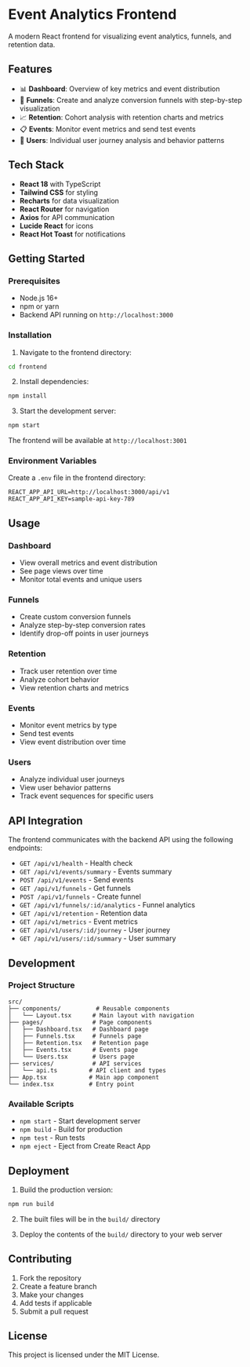 # Event Analytics Frontend

A modern React frontend for visualizing event analytics, funnels, and retention data.

## Features

- 📊 **Dashboard**: Overview of key metrics and event distribution
- 🎯 **Funnels**: Create and analyze conversion funnels with step-by-step visualization
- 📈 **Retention**: Cohort analysis with retention charts and metrics
- 📋 **Events**: Monitor event metrics and send test events
- 👥 **Users**: Individual user journey analysis and behavior patterns

## Tech Stack

- **React 18** with TypeScript
- **Tailwind CSS** for styling
- **Recharts** for data visualization
- **React Router** for navigation
- **Axios** for API communication
- **Lucide React** for icons
- **React Hot Toast** for notifications

## Getting Started

### Prerequisites

- Node.js 16+ 
- npm or yarn
- Backend API running on `http://localhost:3000`

### Installation

1. Navigate to the frontend directory:
```bash
cd frontend
```

2. Install dependencies:
```bash
npm install
```

3. Start the development server:
```bash
npm start
```

The frontend will be available at `http://localhost:3001`

### Environment Variables

Create a `.env` file in the frontend directory:

```env
REACT_APP_API_URL=http://localhost:3000/api/v1
REACT_APP_API_KEY=sample-api-key-789
```

## Usage

### Dashboard
- View overall metrics and event distribution
- See page views over time
- Monitor total events and unique users

### Funnels
- Create custom conversion funnels
- Analyze step-by-step conversion rates
- Identify drop-off points in user journeys

### Retention
- Track user retention over time
- Analyze cohort behavior
- View retention charts and metrics

### Events
- Monitor event metrics by type
- Send test events
- View event distribution over time

### Users
- Analyze individual user journeys
- View user behavior patterns
- Track event sequences for specific users

## API Integration

The frontend communicates with the backend API using the following endpoints:

- `GET /api/v1/health` - Health check
- `GET /api/v1/events/summary` - Events summary
- `POST /api/v1/events` - Send events
- `GET /api/v1/funnels` - Get funnels
- `POST /api/v1/funnels` - Create funnel
- `GET /api/v1/funnels/:id/analytics` - Funnel analytics
- `GET /api/v1/retention` - Retention data
- `GET /api/v1/metrics` - Event metrics
- `GET /api/v1/users/:id/journey` - User journey
- `GET /api/v1/users/:id/summary` - User summary

## Development

### Project Structure

```
src/
├── components/          # Reusable components
│   └── Layout.tsx      # Main layout with navigation
├── pages/              # Page components
│   ├── Dashboard.tsx   # Dashboard page
│   ├── Funnels.tsx     # Funnels page
│   ├── Retention.tsx   # Retention page
│   ├── Events.tsx      # Events page
│   └── Users.tsx       # Users page
├── services/           # API services
│   └── api.ts         # API client and types
├── App.tsx            # Main app component
└── index.tsx          # Entry point
```

### Available Scripts

- `npm start` - Start development server
- `npm build` - Build for production
- `npm test` - Run tests
- `npm eject` - Eject from Create React App

## Deployment

1. Build the production version:
```bash
npm run build
```

2. The built files will be in the `build/` directory

3. Deploy the contents of the `build/` directory to your web server

## Contributing

1. Fork the repository
2. Create a feature branch
3. Make your changes
4. Add tests if applicable
5. Submit a pull request

## License

This project is licensed under the MIT License. 